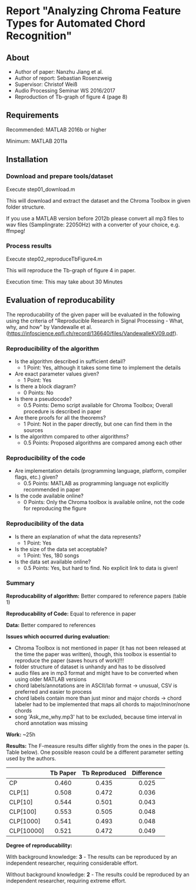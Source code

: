 # Report "Analyzing Chroma Feature Types for Automated Chord Recognition"

## About
- Author of paper: Nanzhu Jiang et al.
- Author of report: Sebastian Rosenzweig
- Supervisor: Christof Weiß
- Audio Processing Seminar WS 2016/2017
- Reproduction of Tb-graph of figure 4 (page 8)

## Requirements
Recommended: MATLAB 2016b or higher

Minimum: MATLAB 2011a

## Installation

### Download and prepare tools/dataset
Execute step01_download.m

This will download and extract the dataset and the Chroma Toolbox in given folder structure.

If you use a MATLAB version before 2012b please convert all mp3 files to wav files (Samplingrate: 22050Hz) with a converter of your choice, e.g. ffmpeg!

### Process results
Execute step02_reproduceTbFigure4.m

This will reproduce the Tb-graph of figure 4 in paper.

Execution time: This may take about 30 Minutes

## Evaluation of reproducability
The reproducability of the given paper will be evaluated in the following using the criteria of "Reproducible Research in Signal Processing - What, why, and how" by Vandewalle et al. (https://infoscience.epfl.ch/record/136640/files/VandewalleKV09.pdf).

### Reproducibility of the algorithm
- Is the algorithm described in sufficient detail?
	- 1 Point: Yes, although it takes some time to implement the details 
- Are exact parameter values given?
	- 1 Point: Yes
- Is there a block diagram?
	- 0 Points: No
- Is there a pseudocode?
	- 0.5 Points: Demo script available for Chroma Toolbox; Overall procedure is described in paper
- Are there proofs for all the theorems?
	- 1 Point: Not in the paper directly, but one can find them in the sources
- Is the algorithm compared to other algorithms?
	- 0.5 Points: Proposed algorithms are compared among each other


### Reproducibility of the code
- Are implementation details (programming language, platform, compiler flags, etc.) given?
	- 0.5 Points: MATLAB as programming language not explicitly recommended in paper
- Is the code available online?
	- 0 Points: Only the Chroma toolbox is available online, not the code for reproducing the figure


### Reproducibility of the data
- Is there an explanation of what the data represents?
	- 1 Point: Yes
- Is the size of the data set acceptable?
	- 1 Point: Yes, 180 songs
- Is the data set available online?
	- 0.5 Points: Yes, but hard to find. No explicit link to data is given!


### Summary
**Reproducability of algorithm:** Better compared to reference papers (table 1)

**Reproducability of Code:** Equal to reference in paper

**Data:** Better compared to references

**Issues which occurred during evaluation:**
- Chroma Toolbox is not mentioned in paper (it has not been released at the time the paper was written), though, this toolbox is essential to reproduce the paper (saves hours of work)!!!
- folder structure of dataset is unhandy and has to be dissolved
- audio files are in mp3 format and might have to be converted when using older MATLAB versions
- chord labels/annotations are in ASCII/lab format -> unusual, CSV is preferred and easier to process
- chord labels contain more than just minor and major chords -> chord labeler had to be implemented that maps all chords to major/minor/none chords
- song 'Ask_me_why.mp3' hat to be excluded, because time interval in chord annotation was missing

**Work:** ~25h

**Results:** The F-measure results differ slightly from the ones in the paper (s. Table below). One possible reason could be a different parameter setting used by the authors.

|            | Tb Paper | Tb Reproduced | Difference |
|------------|:--------:|:-------------:|:----------:|
| CP         |   0.460  |     0.435     |    0.025   |
| CLP[1]     |   0.508  |     0.472     |    0.036   |
| CLP[10]    |   0.544  |     0.501     |    0.043   |
| CLP[100]   |   0.553  |     0.505     |    0.048   |
| CLP[1000]  |   0.541  |     0.493     |    0.048   |
| CLP[10000] |   0.521  |     0.472     |    0.049   |

**Degree of reproducability:**

With background knowledge: **3** - The results can be reproduced by an independent researcher, requiring considerable effort.

Without background knowledge: **2** - The results could be reproduced by an independent researcher, requiring extreme effort.